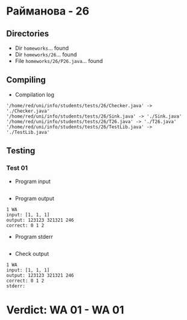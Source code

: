 # Райманова - 26
## Directories
- Dir `homeworks`... found
- Dir `homeworks/26`... found
- File `homeworks/26/P26.java`... found
## Compiling
- Compilation log
```
'/home/red/uni/info/students/tests/26/Checker.java' -> './Checker.java'
'/home/red/uni/info/students/tests/26/Sink.java' -> './Sink.java'
'/home/red/uni/info/students/tests/26/T26.java' -> './T26.java'
'/home/red/uni/info/students/tests/26/TestLib.java' -> './TestLib.java'

```
## Testing
### Test 01
- Program input
```

```
- Program output
```
1 WA
input: [1, 1, 1]
output: 123123 321321 246 
correct: 0 1 2 

```
- Program stderr
```

```
- Check output
```
1 WA
input: [1, 1, 1]
output: 123123 321321 246 
correct: 0 1 2 
stderr:

```
# Verdict: **WA 01** - WA 01
